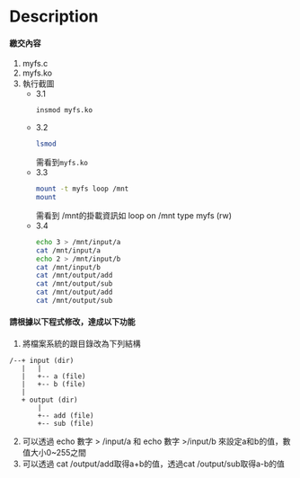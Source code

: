 # Description
#### 繳交內容
1. myfs.c
2. myfs.ko
3. 執行截圖
    - 3.1
      ```bash
      insmod myfs.ko
      ```
    - 3.2
      ```bash
      lsmod
      ```
      需看到`myfs.ko`
    - 3.3
      ```bash
      mount -t myfs loop /mnt  
      mount
      ```
      需看到 /mnt的掛載資訊如 loop on /mnt type myfs (rw)
    - 3.4
      ```bash
      echo 3 > /mnt/input/a  
      cat /mnt/input/a  
      echo 2 > /mnt/input/b  
      cat /mnt/input/b  
      cat /mnt/output/add  
      cat /mnt/output/sub  
      cat /mnt/output/add  
      cat /mnt/output/sub  
      ```
 
#### 請根據以下程式修改，達成以下功能
1. 將檔案系統的跟目錄改為下列結構
```
/--+ input (dir)
   |   |
   |   +-- a (file)
   |   +-- b (file)
   |
   + output (dir)
       |
       +-- add (file)
       +-- sub (file)
```
2. 可以透過 echo 數字 > /input/a 和 echo 數字 >/input/b 來設定a和b的值，數值大小0~255之間
3. 可以透過 cat /output/add取得a+b的值，透過cat /output/sub取得a-b的值
